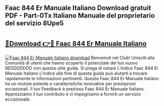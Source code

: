 ## Faac 844 Er Manuale Italiano Download gratuit PDF - Part-0Tx Italiano Manuale del proprietario del servizio 8Upe5

# <h2><a href="http://dfaqcg.blite.top/?on=Faac+844+Er+Manuale+Italiano">🔗Download 👉🔴 Faac 844 Er Manuale Italiano</a></h2>

[![Faac 844 Er Manuale Italiano download](https://i.imgur.com/lujVjoI.png)](http://dfaqcg.blite.top/?on=Faac+844+Er+Manuale+Italiano)
Benvenuti nel Club! Unisciti alla Comunità di utenti che hanno scoperto il potenziale del tuo nuovo REDDDDDDD con questa utile guida. Si prega di notare L'indice Faac 844 Er Manuale Italiano L'indice alla fine di questa guida può aiutarti a trovare rapidamente le informazioni pertinenti. Questo Faac 844 Er Manuale Italiano ha un motore potente e caratteristiche innovative per prestazioni eccezionali. Il tuo Feedback è prezioso Faac 844 Er Manuale Italiano. Apprezziamo il tuo contributo e ci impegniamo a fornirti un servizio eccezionale.
